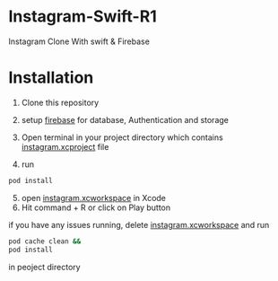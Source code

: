 # Instagram-Swift-R1
Instagram Clone With swift &  Firebase 



# Installation

1.  Clone this repository 

2. setup [firebase](https://firebase.google.com/docs/ios/setup) for database, Authentication and storage


3.  Open terminal in your project directory which contains [instagram.xcproject]() file


4.  run 

```sh
pod install
```
5. open [instagram.xcworkspace]() in Xcode 
6. Hit command + R or click on Play button 



if you have any issues running, delete [instagram.xcworkspace]() and run
```sh
pod cache clean &&
pod install 
```

in peoject directory 
